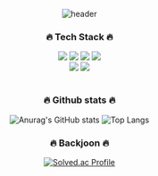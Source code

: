 <div align="center">


  
  ![header](https://capsule-render.vercel.app/api?type=Waving&color=000000&text=songwooseung&fontColor=FFFFFF&animation=fadeIn&fontAlignY=55)





  ###  🔥 Tech Stack 🔥 
  <img src="https://img.shields.io/badge/C-A8B9CC?style=flat&logo=C&logoColor=white">
  <img src="https://img.shields.io/badge/Python-3776AB?style=flat&logo=Python&logoColor=white">
  <img src="https://img.shields.io/badge/MySQL-4479A1?style=flate&logo=MySQL&logoColor=white">
  <img src="https://img.shields.io/badge/HTML5-E34F26?style=flate&logo=HTML5&logoColor=white">
  <br>
  <img src="https://img.shields.io/badge/Notion-000000?style=flat&logo=Notion&logoColor=white">
  <img src="https://img.shields.io/badge/Github-181717?style=flat&logo=Github&logoColor=white">
    
    
  # 
  ### 🔥 Github stats 🔥
  ![Anurag's GitHub stats](https://github-readme-stats.vercel.app/api?username=songwooseung&show_icons=true&theme=tokyonight)
  ![Top Langs](https://github-readme-stats.vercel.app/api/top-langs/?username=songwooseung&layout=compact&theme=tokyonight)
  
  ### 🔥 Backjoon 🔥 
  [![Solved.ac Profile](http://mazassumnida.wtf/api/v2/generate_badge?boj=dntmd2061)](https://solved.ac.dntmd2061)

</div>


